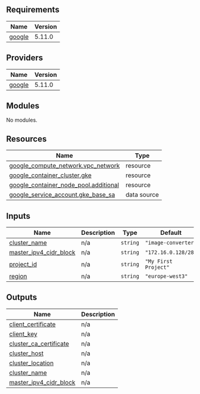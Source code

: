<!-- BEGIN_TF_DOCS -->
## Requirements

| Name | Version |
|------|---------|
| <a name="requirement_google"></a> [google](#requirement\_google) | 5.11.0 |

## Providers

| Name | Version |
|------|---------|
| <a name="provider_google"></a> [google](#provider\_google) | 5.11.0 |

## Modules

No modules.

## Resources

| Name | Type |
|------|------|
| [google_compute_network.vpc_network](https://registry.terraform.io/providers/hashicorp/google/5.11.0/docs/resources/compute_network) | resource |
| [google_container_cluster.gke](https://registry.terraform.io/providers/hashicorp/google/5.11.0/docs/resources/container_cluster) | resource |
| [google_container_node_pool.additional](https://registry.terraform.io/providers/hashicorp/google/5.11.0/docs/resources/container_node_pool) | resource |
| [google_service_account.gke_base_sa](https://registry.terraform.io/providers/hashicorp/google/5.11.0/docs/data-sources/service_account) | data source |

## Inputs

| Name | Description | Type | Default | Required |
|------|-------------|------|---------|:--------:|
| <a name="input_cluster_name"></a> [cluster\_name](#input\_cluster\_name) | n/a | `string` | `"image-converter"` | no |
| <a name="input_master_ipv4_cidr_block"></a> [master\_ipv4\_cidr\_block](#input\_master\_ipv4\_cidr\_block) | n/a | `string` | `"172.16.0.128/28"` | no |
| <a name="input_project_id"></a> [project\_id](#input\_project\_id) | n/a | `string` | `"My First Project"` | no |
| <a name="input_region"></a> [region](#input\_region) | n/a | `string` | `"europe-west3"` | no |

## Outputs

| Name | Description |
|------|-------------|
| <a name="output_client_certificate"></a> [client\_certificate](#output\_client\_certificate) | n/a |
| <a name="output_client_key"></a> [client\_key](#output\_client\_key) | n/a |
| <a name="output_cluster_ca_certificate"></a> [cluster\_ca\_certificate](#output\_cluster\_ca\_certificate) | n/a |
| <a name="output_cluster_host"></a> [cluster\_host](#output\_cluster\_host) | n/a |
| <a name="output_cluster_location"></a> [cluster\_location](#output\_cluster\_location) | n/a |
| <a name="output_cluster_name"></a> [cluster\_name](#output\_cluster\_name) | n/a |
| <a name="output_master_ipv4_cidr_block"></a> [master\_ipv4\_cidr\_block](#output\_master\_ipv4\_cidr\_block) | n/a |
<!-- END_TF_DOCS -->